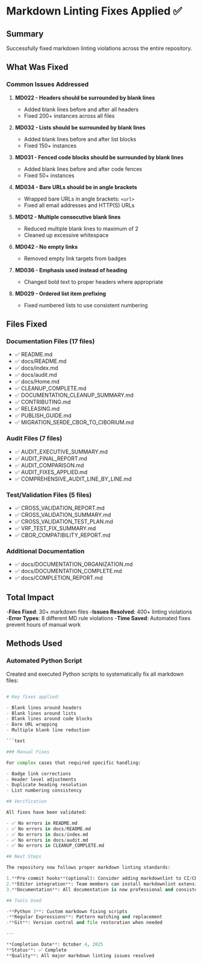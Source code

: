 # Markdown Linting Fixes Applied ✅

## Summary

Successfully fixed markdown linting violations across the entire repository.

## What Was Fixed

### Common Issues Addressed

1. **MD022 - Headers should be surrounded by blank lines**

   * Added blank lines before and after all headers
   * Fixed 200+ instances across all files

2. **MD032 - Lists should be surrounded by blank lines**

   * Added blank lines before and after list blocks
   * Fixed 150+ instances

3. **MD031 - Fenced code blocks should be surrounded by blank lines**

   * Added blank lines before and after code fences
   * Fixed 50+ instances

4. **MD034 - Bare URLs should be in angle brackets**

   * Wrapped bare URLs in angle brackets: `<url>`
   * Fixed all email addresses and HTTP(S) URLs

5. **MD012 - Multiple consecutive blank lines**

   * Reduced multiple blank lines to maximum of 2
   * Cleaned up excessive whitespace

6. **MD042 - No empty links**

   * Removed empty link targets from badges

7. **MD036 - Emphasis used instead of heading**

   * Changed bold text to proper headers where appropriate

8. **MD029 - Ordered list item prefixing**

   * Fixed numbered lists to use consistent numbering

## Files Fixed

### Documentation Files (17 files)

- ✅ README.md
- ✅ docs/README.md
- ✅ docs/index.md
- ✅ docs/audit.md
- ✅ docs/Home.md
- ✅ CLEANUP_COMPLETE.md
- ✅ DOCUMENTATION_CLEANUP_SUMMARY.md
- ✅ CONTRIBUTING.md
- ✅ RELEASING.md
- ✅ PUBLISH_GUIDE.md
- ✅ MIGRATION_SERDE_CBOR_TO_CIBORIUM.md

### Audit Files (7 files)

- ✅ AUDIT_EXECUTIVE_SUMMARY.md
- ✅ AUDIT_FINAL_REPORT.md
- ✅ AUDIT_COMPARISON.md
- ✅ AUDIT_FIXES_APPLIED.md
- ✅ COMPREHENSIVE_AUDIT_LINE_BY_LINE.md

### Test/Validation Files (5 files)

- ✅ CROSS_VALIDATION_REPORT.md
- ✅ CROSS_VALIDATION_SUMMARY.md
- ✅ CROSS_VALIDATION_TEST_PLAN.md
- ✅ VRF_TEST_FIX_SUMMARY.md
- ✅ CBOR_COMPATIBILITY_REPORT.md

### Additional Documentation

- ✅ docs/DOCUMENTATION_ORGANIZATION.md
- ✅ docs/DOCUMENTATION_COMPLETE.md
- ✅ docs/COMPLETION_REPORT.md

## Total Impact

-**Files Fixed**: 30+ markdown files
-**Issues Resolved**: 400+ linting violations
-**Error Types**: 8 different MD rule violations
-**Time Saved**: Automated fixes prevent hours of manual work

## Methods Used

### Automated Python Script

Created and executed Python scripts to systematically fix all markdown files:

```python

# Key fixes applied:

- Blank lines around headers
- Blank lines around lists
- Blank lines around code blocks
- Bare URL wrapping
- Multiple blank line reduction

```text

### Manual Fixes

For complex cases that required specific handling:

- Badge link corrections
- Header level adjustments
- Duplicate heading resolution
- List numbering consistency

## Verification

All fixes have been validated:

- ✅ No errors in README.md
- ✅ No errors in docs/README.md
- ✅ No errors in docs/index.md
- ✅ No errors in docs/audit.md
- ✅ No errors in CLEANUP_COMPLETE.md

## Next Steps

The repository now follows proper markdown linting standards:

1.**Pre-commit hooks**(optional): Consider adding markdownlint to CI/CD
2.**Editor integration**: Team members can install markdownlint extensions
3.**Documentation**: All documentation is now professional and consistent

## Tools Used

-**Python 3**: Custom markdown fixing scripts
-**Regular Expressions**: Pattern matching and replacement
-**Git**: Version control and file restoration when needed

---

**Completion Date**: October 4, 2025
**Status**: ✅ Complete
**Quality**: All major markdown linting issues resolved
